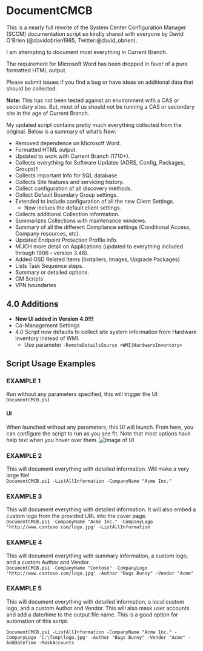 # DocumentCMCB

This is a nearly full rewrite of the System Center Configuration Manager (SCCM) documentation script so kindly shared with everyone by David O'Brien (@davidobrien1985, Twitter:@david_obrien).

I am attempting to document most everything in Current Branch.

The requirement for Microsoft Word has been dropped in favor of a pure formatted HTML output.

Please submit issues if you find a bug or have ideas on additional data that should be collected.

**Note:**  This has not been tested against an environment with a CAS or secondary sites.  But, most of us should not be running a CAS or secondary site in the age of Current Branch.

My updated script contains pretty much everything collected from the original.  Below is a summary of what’s New:

* Removed dependence on Microsoft Word.  
* Formatted HTML output.  
* Updated to work with Current Branch (1710+).  
* Collects everything for Software Updates (ADRS, Config, Packages, Groups)!!  
* Collects important Info for SQL database.  
* Collects Site features and servicing history.  
* Collect configuration of all discovery methods.
* Collect Default Boundary Group settings.  
* Extended to include configuration of all the new Client Settings.
  * Now inclues the default client settings.
* Collects additional Collection information.  
* Summarizes Collections with maintenance windows.
* Summary of all the different Compliance settings (Conditional Access, Company resources, etc).  
* Updated Endpoint Protection Profile info.  
* MUCH more detail on Applications (updated to everything included through 1906 - version 3.46).  
* Added OSD Related Items (Installers, Images, Upgrade Packages)  
* Lists Task Sequence steps.  
* Summary or detailed options.  
* CM Scripts
* VPN boundaries
## 4.0 Additions
* **New UI added in Version 4.0!!!**
* Co-Management Settings
* 4.0 Script now defaults to collect site system information from Hardware inventory instead of WMI.
  * Use parameter `-RemoteDetailsSource <WMI|HardwareInventory>`

## Script Usage Examples

### EXAMPLE 1

Run without any parameters specified, this will trigger the UI:  
 ```DocumentCMCB.ps1```
#### UI
When launched without any parameters, this UI will launch.  From here, you can configure the script to run as you see fit.  Note that most options have help text when you hover over them.
![Image of UI](./WpfUI.png)

### EXAMPLE 2

This will document everything with detailed information.  Will make a very large file!  
 ```DocumentCMCB.ps1 -ListAllInformation -CompanyName "Acme Inc."```

### EXAMPLE 3

This will document everything with detailed information. It will also embed a custom logo from the provided URL into the cover page.  
 ```DocumentCMCB.ps1 -CompanyName "Acme Inc." -CompanyLogo 'http://www.contoso.com/logo.jpg' -ListAllInformation```

### EXAMPLE 4

This will document everything with summary information, a custom logo, and a custom Author and Vendor.  
 ```DocumentCMCB.ps1 -CompanyName "Contoso" -CompanyLogo 'http://www.contoso.com/logo.jpg' -Author "Bugs Bunny" -Vendor "Acme"```

### EXAMPLE 5

This will document everything with detailed information, a local custom logo, and a custom Author and Vendor.  This will also mask user accounts and add a date/time to the output file name.  This is a good option for automation of this script.

 ```DocumentCMCB.ps1 -ListAllInformation -CompanyName "Acme Inc." -CompanyLogo 'C:\Temp\logo.jpg' -Author "Bugs Bunny" -Vendor "Acme" -AddDateTime -MaskAccounts```
